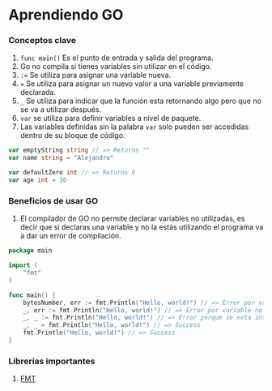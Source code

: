 # Aprendiendo GO

### Conceptos clave

1. `func main()` Es el punto de entrada y salida del programa.
2. Go no compila si tienes variables sin utilizar en el código.
3. `:=` Se utiliza para asignar una variable nueva.
4. `=` Se utiliza para asignar un nuevo valor a una variable previamente declarada.
5. `_` Se utiliza para indicar que la función esta retornando algo pero que no se va a utilizar después.
6. `var` se utiliza para definir variables a nível de paquete.
7. Las variables definidas sin la palabra `var` solo pueden ser accedidas dentro de su bloque de código.

```go
var emptyString string // => Returns ""
var name string = "Alejandro"

var defaultZero int // => Returns 0
var age int = 30
```

### Beneficios de usar GO

1. El compilador de GO no permite declarar variables no utilizadas, es decir que si declaras una variable y no la estás utilizando el programa va a dar un error de compilación.

```go
package main

import (
	"fmt"
)

func main() {
	bytesNumber, err := fmt.Println("Hello, world!") // => Error por variables no utilizadas.
    _, err := fmt.Println("Hello, world!") // => Error por variable no utilizada.
    _, _ := fmt.Println("Hello, world!") // => Error porque se esta intentando asignar un valor a variables que no se van a utilizar.
    _, _ = fmt.Println("Hello, world!") // => Success
    fmt.Println("Hello, world!") // => Success
}
```

### Librerías importantes

1. [FMT](https://pkg.go.dev/fmt)
